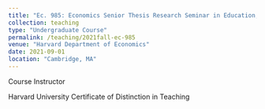 ```yaml
---
title: "Ec. 985: Economics Senior Thesis Research Seminar in Education, Data Science, Public Economics, and Applied Microeconomics"
collection: teaching
type: "Undergraduate Course"
permalink: /teaching/2021fall-ec-985
venue: "Harvard Department of Economics"
date: 2021-09-01
location: "Cambridge, MA"
---
```


Course Instructor

Harvard University Certificate of Distinction in Teaching